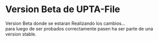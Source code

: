 <h1>Version Beta de UPTA-File</h1>
    Version Beta donde se estaran Realizando los cambios...<br>
para luego de ser probados correctamente pasen ha ser parte de una version stable.
